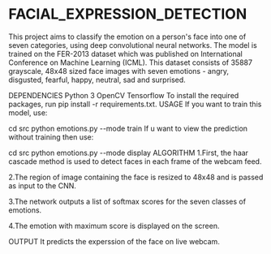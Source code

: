 # FACIAL_EXPRESSION_DETECTION

This project aims to classify the emotion on a person's face into one of seven categories, using deep convolutional neural networks. The model is trained on the FER-2013 dataset which was published on International Conference on Machine Learning (ICML). This dataset consists of 35887 grayscale, 48x48 sized face images with seven emotions - angry, disgusted, fearful, happy, neutral, sad and surprised.

DEPENDENCIES
Python 3
OpenCV
Tensorflow
To install the required packages, run pip install -r requirements.txt.
USAGE
If you want to train this model, use:

cd src python emotions.py --mode train
If u want to view the prediction without training then use:

cd src python emotions.py --mode display
ALGORITHM
1.First, the haar cascade method is used to detect faces in each frame of the webcam feed.

2.The region of image containing the face is resized to 48x48 and is passed as input to the CNN.

3.The network outputs a list of softmax scores for the seven classes of emotions.

4.The emotion with maximum score is displayed on the screen.

OUTPUT
It predicts the experssion of the face on live webcam.

